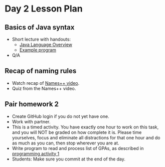 # Day 2 Lesson Plan

## Basics of Java syntax

- Short lecture with handouts:
    - [Java Language Overview](../cheatsheets/javaBasics.md)
    - [Example program](../activities/activity1-1basicJavaSyntax.md)
- Q/A

## Recap of naming rules

- Watch recap of [Names++ video](../videos/02-names.md).
- Quiz from the Names++ video.

## Pair homework 2

- Create GitHub login if you do not yet have one.
- Work with partner.
- This is a timed activity. You have exactly one hour to work on this task, and you will NOT be graded on how complete it is. Please time yourselves, focus and eliminate all distractions for that one hour and do as much as you can, then stop wherever you are at.
- Write program to read and process list of GPAs, as described in [programming activity 1](../activities/activity1-5gpaCalculator.md)
- Students: Make sure you commit at the end of the day.
